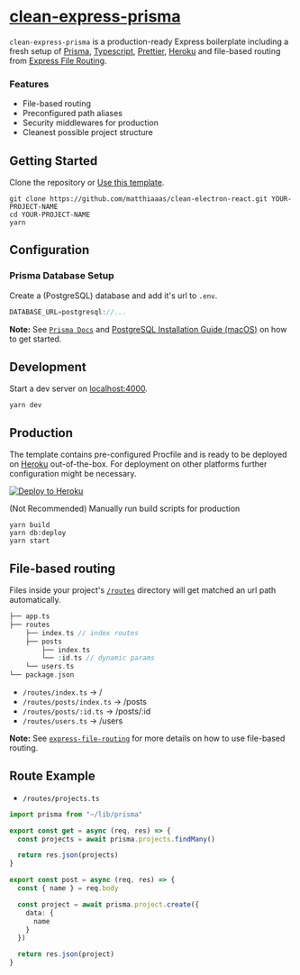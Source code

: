 # [clean-express-prisma](https://github.com/matthiaaas/clean-express-prisma)

`clean-express-prisma` is a production-ready Express boilerplate including a fresh setup of [Prisma](https://github.com/prisma/prisma), [Typescript](https://github.com/microsoft/TypeScript), [Prettier](https://github.com/prettier/prettier/), [Heroku](https://heroku.com) and file-based routing from [Express File Routing](https://github.com/matthiaaas/express-file-routing).

### Features

- File-based routing
- Preconfigured path aliases
- Security middlewares for production
- Cleanest possible project structure

## Getting Started

Clone the repository or [Use this template](https://github.com/matthiaaas/clean-express-prisma/generate).

```
git clone https://github.com/matthiaaas/clean-electron-react.git YOUR-PROJECT-NAME
cd YOUR-PROJECT-NAME
yarn
```

## Configuration

### Prisma Database Setup

Create a (PostgreSQL) database and add it's url to `.env`.

```js
DATABASE_URL=postgresql://...
```

**Note:** See [`Prisma Docs`](https://www.prisma.io/docs/getting-started/setup-prisma/add-to-existing-project/relational-databases/connect-your-database-typescript-postgres/) and [PostgreSQL Installation Guide (macOS)](https://www.robinwieruch.de/postgres-sql-macos-setup) on how to get started.

## Development

Start a dev server on [localhost:4000](http://localhost:4000).

```
yarn dev
```

## Production

The template contains pre-configured Procfile and is ready to be deployed on [Heroku](https://heroku.com) out-of-the-box. For deployment on other platforms further configuration might be necessary.

[![Deploy to Heroku](https://www.herokucdn.com/deploy/button.svg)](https://heroku.com/deploy)

(Not Recommended) Manually run build scripts for production

```
yarn build
yarn db:deploy
yarn start
```

## File-based routing

Files inside your project's [`/routes`](/routes) directory will get matched an url path automatically.

```php
├── app.ts
├── routes
    ├── index.ts // index routes
    ├── posts
        ├── index.ts
        └── :id.ts // dynamic params
    └── users.ts
└── package.json
```

- `/routes/index.ts` → /
- `/routes/posts/index.ts` → /posts
- `/routes/posts/:id.ts` → /posts/:id
- `/routes/users.ts` → /users

**Note:** See [`express-file-routing`](https://github.com/matthiaaas/express-file-routing) for more details on how to use file-based routing.

## Route Example

- `/routes/projects.ts`

```ts
import prisma from "~/lib/prisma"

export const get = async (req, res) => {
  const projects = await prisma.projects.findMany()

  return res.json(projects)
}

export const post = async (req, res) => {
  const { name } = req.body

  const project = await prisma.project.create({
    data: {
      name
    }
  })

  return res.json(project)
}
```
